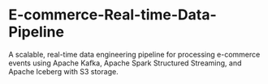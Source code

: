 # E-commerce-Real-time-Data-Pipeline
A scalable, real-time data engineering pipeline for processing e-commerce events using Apache Kafka, Apache Spark Structured Streaming, and Apache Iceberg with S3 storage.
